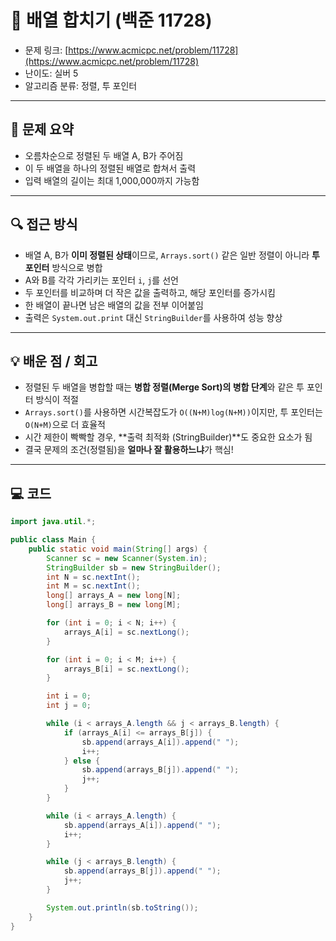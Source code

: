 # 📅 배열 합치기 (백준 11728)

<!-- 문제 링크 -->
- 문제 링크: [https://www.acmicpc.net/problem/11728](https://www.acmicpc.net/problem/11728)
- 난이도: 실버 5
- 알고리즘 분류: 정렬, 투 포인터

---

## 📌 문제 요약

- 오름차순으로 정렬된 두 배열 A, B가 주어짐
- 이 두 배열을 하나의 정렬된 배열로 합쳐서 출력
- 입력 배열의 길이는 최대 1,000,000까지 가능함

---

## 🔍 접근 방식

- 배열 A, B가 **이미 정렬된 상태**이므로, `Arrays.sort()` 같은 일반 정렬이 아니라 **투 포인터** 방식으로 병합
- A와 B를 각각 가리키는 포인터 `i`, `j`를 선언
- 두 포인터를 비교하며 더 작은 값을 출력하고, 해당 포인터를 증가시킴
- 한 배열이 끝나면 남은 배열의 값을 전부 이어붙임
- 출력은 `System.out.print` 대신 `StringBuilder`를 사용하여 성능 향상

---

## 💡 배운 점 / 회고

- 정렬된 두 배열을 병합할 때는 **병합 정렬(Merge Sort)의 병합 단계**와 같은 투 포인터 방식이 적절
- `Arrays.sort()`를 사용하면 시간복잡도가 `O((N+M)log(N+M))`이지만, 투 포인터는 `O(N+M)`으로 더 효율적
- 시간 제한이 빡빡할 경우, **출력 최적화 (StringBuilder)**도 중요한 요소가 됨
- 결국 문제의 조건(정렬됨)을 **얼마나 잘 활용하느냐**가 핵심!

---

## 💻 코드

```java
import java.util.*;

public class Main {
    public static void main(String[] args) {
        Scanner sc = new Scanner(System.in);
        StringBuilder sb = new StringBuilder();
        int N = sc.nextInt();
        int M = sc.nextInt();
        long[] arrays_A = new long[N];
        long[] arrays_B = new long[M];

        for (int i = 0; i < N; i++) {
            arrays_A[i] = sc.nextLong();
        }

        for (int i = 0; i < M; i++) {
            arrays_B[i] = sc.nextLong();
        }

        int i = 0;
        int j = 0;

        while (i < arrays_A.length && j < arrays_B.length) {
            if (arrays_A[i] <= arrays_B[j]) {
                sb.append(arrays_A[i]).append(" ");
                i++;
            } else {
                sb.append(arrays_B[j]).append(" ");
                j++;
            }
        }

        while (i < arrays_A.length) {
            sb.append(arrays_A[i]).append(" ");
            i++;
        }

        while (j < arrays_B.length) {
            sb.append(arrays_B[j]).append(" ");
            j++;
        }

        System.out.println(sb.toString());
    }
}
